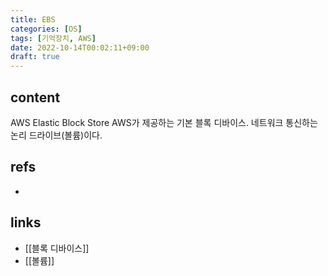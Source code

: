 ```yaml
---
title: EBS
categories: [OS]
tags: [기억장치, AWS]
date: 2022-10-14T00:02:11+09:00
draft: true
---
```


## content
AWS Elastic Block Store
AWS가 제공하는 기본 블록 디바이스. 네트워크 통신하는 논리 드라이브(볼륨)이다.


## refs
- 


## links
- [[블록 디바이스]]
- [[볼륨]]

